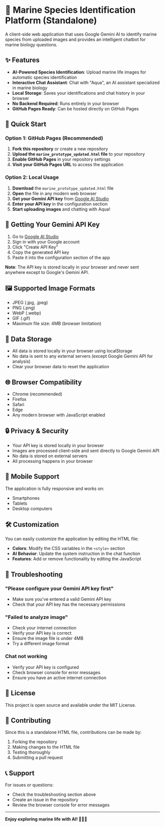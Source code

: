 # 🌊 Marine Species Identification Platform (Standalone)

A client-side web application that uses Google Gemini AI to identify marine species from uploaded images and provides an intelligent chatbot for marine biology questions.

## ✨ Features

- **AI-Powered Species Identification**: Upload marine life images for automatic species identification
- **Interactive Chat Assistant**: Chat with "Aqua", an AI assistant specialized in marine biology
- **Local Storage**: Saves your identifications and chat history in your browser
- **No Backend Required**: Runs entirely in your browser
- **GitHub Pages Ready**: Can be hosted directly on GitHub Pages

## 🚀 Quick Start

### Option 1: GitHub Pages (Recommended)

1. **Fork this repository** or create a new repository
2. **Upload the `marine_prototype_updated.html` file** to your repository
3. **Enable GitHub Pages** in your repository settings
4. **Visit your GitHub Pages URL** to access the application

### Option 2: Local Usage

1. **Download** the `marine_prototype_updated.html` file
2. **Open** the file in any modern web browser
3. **Get your Gemini API key** from [Google AI Studio](https://makersuite.google.com/app/apikey)
4. **Enter your API key** in the configuration section
5. **Start uploading images** and chatting with Aqua!

## 🔑 Getting Your Gemini API Key

1. Go to [Google AI Studio](https://makersuite.google.com/app/apikey)
2. Sign in with your Google account
3. Click "Create API Key"
4. Copy the generated API key
5. Paste it into the configuration section of the app

**Note**: The API key is stored locally in your browser and never sent anywhere except to Google's Gemini API.

## 🖼️ Supported Image Formats

- JPEG (.jpg, .jpeg)
- PNG (.png)
- WebP (.webp)
- GIF (.gif)
- Maximum file size: 4MB (browser limitation)

## 💾 Data Storage

- All data is stored locally in your browser using localStorage
- No data is sent to any external servers (except Google Gemini API for analysis)
- Clear your browser data to reset the application

## 🌐 Browser Compatibility

- Chrome (recommended)
- Firefox
- Safari
- Edge
- Any modern browser with JavaScript enabled

## 🔒 Privacy & Security

- Your API key is stored locally in your browser
- Images are processed client-side and sent directly to Google Gemini API
- No data is stored on external servers
- All processing happens in your browser

## 📱 Mobile Support

The application is fully responsive and works on:
- Smartphones
- Tablets
- Desktop computers

## 🛠️ Customization

You can easily customize the application by editing the HTML file:

- **Colors**: Modify the CSS variables in the `<style>` section
- **AI Behavior**: Update the system instruction in the chat function
- **Features**: Add or remove functionality by editing the JavaScript

## 🐛 Troubleshooting

### "Please configure your Gemini API key first"
- Make sure you've entered a valid Gemini API key
- Check that your API key has the necessary permissions

### "Failed to analyze image"
- Check your internet connection
- Verify your API key is correct
- Ensure the image file is under 4MB
- Try a different image format

### Chat not working
- Verify your API key is configured
- Check browser console for error messages
- Ensure you have an active internet connection

## 📄 License

This project is open source and available under the MIT License.

## 🤝 Contributing

Since this is a standalone HTML file, contributions can be made by:
1. Forking the repository
2. Making changes to the HTML file
3. Testing thoroughly
4. Submitting a pull request

## 📞 Support

For issues or questions:
- Check the troubleshooting section above
- Create an issue in the repository
- Review the browser console for error messages

---

**Enjoy exploring marine life with AI! 🐠🦈🐙**